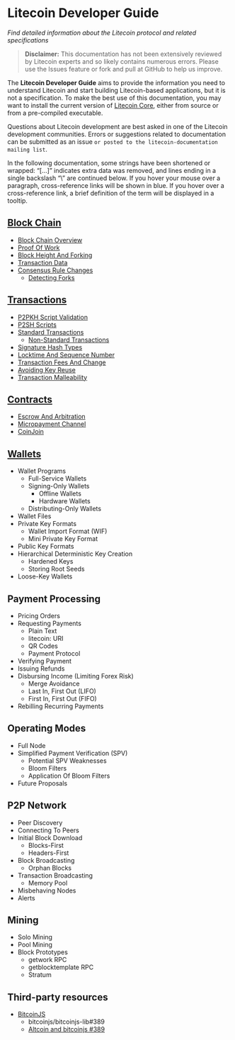 # Litecoin Developer Guide
_Find detailed information about the Litecoin protocol and related specifications_

> **Disclaimer:** This documentation has not been extensively reviewed by Litecoin experts and so likely contains numerous errors. Please use the Issues feature or fork and pull at GitHub to help us improve.

The **Litecoin Developer Guide** aims to provide the information you need to understand Litecoin and start building Litecoin-based applications, but it is not a specification. To make the best use of this documentation, you may want to install the current version of [Litecoin Core](https://www.litecoin.org), either from source or from a pre-compiled executable.

Questions about Litecoin development are best asked in one of the Litecoin development communities. Errors or suggestions related to documentation can be submitted as an issue `or posted to the litecoin-documentation mailing list`.

In the following documentation, some strings have been shortened or wrapped: “[…]” indicates extra data was removed, and lines ending in a single backslash “\” are continued below. If you hover your mouse over a paragraph, cross-reference links will be shown in blue. If you hover over a cross-reference link, a brief definition of the term will be displayed in a tooltip.

## [Block Chain](Block-Chain.md)
- [Block Chain Overview](Block-Chain.md#block-chain-overview)
- [Proof Of Work](Block-Chain.md#proof-of-work)
- [Block Height And Forking](Block-Chain.md#block-height-and-forking)
- [Transaction Data](Block-Chain.md#transaction-data)
- [Consensus Rule Changes](Block-Chain.md#consensus-rule-changes)
  - [Detecting Forks](Block-Chain.md#detecting-forks)
    
## [Transactions](Transactions.md)
- [P2PKH Script Validation](Transactions.md#p2pkh-script-validation)
- [P2SH Scripts](Transactions.md#p2sh-scripts)
- [Standard Transactions](Transactions.md#standard-transactions)
  - [Non-Standard Transactions](Transactions.md#non-standard-transactions)
- [Signature Hash Types](Transactions.md#signature-hash-types)
- [Locktime And Sequence Number](Transactions.md#locktime-and-sequence-number)
- [Transaction Fees And Change](Transactions.md#transaction-fees-and-change)
- [Avoiding Key Reuse](Transactions.md#avoiding-key-reuse)
- [Transaction Malleability](Transactions.md#transaction-malleability)

## [Contracts](Contracts.md)
- [Escrow And Arbitration](Contracts.md#escrow-and-arbitration)
- [Micropayment Channel](Contracts.md#micropayment-channel)
- [CoinJoin](Contracts.md#coinjoin)

## [Wallets](Wallets.md)
- Wallet Programs
  - Full-Service Wallets
  - Signing-Only Wallets
    - Offline Wallets
    - Hardware Wallets
  - Distributing-Only Wallets
- Wallet Files
- Private Key Formats
  - Wallet Import Format (WIF)
  - Mini Private Key Format
- Public Key Formats
- Hierarchical Deterministic Key Creation
  - Hardened Keys
  - Storing Root Seeds
- Loose-Key Wallets

## Payment Processing
- Pricing Orders
- Requesting Payments
  - Plain Text
  - litecoin: URI
  - QR Codes
  - Payment Protocol
- Verifying Payment
- Issuing Refunds
- Disbursing Income (Limiting Forex Risk)
  - Merge Avoidance
  - Last In, First Out (LIFO)
  - First In, First Out (FIFO)
- Rebilling Recurring Payments

## Operating Modes
- Full Node
- Simplified Payment Verification (SPV)
  - Potential SPV Weaknesses
  - Bloom Filters
  - Application Of Bloom Filters
- Future Proposals

## P2P Network
- Peer Discovery
- Connecting To Peers
- Initial Block Download
  - Blocks-First
  - Headers-First
- Block Broadcasting
  - Orphan Blocks
- Transaction Broadcasting
  - Memory Pool
- Misbehaving Nodes
- Alerts

## Mining
- Solo Mining
- Pool Mining
- Block Prototypes
  - getwork RPC
  - getblocktemplate RPC
  - Stratum

## Third-party resources
- [BitcoinJS](https://github.com/bitcoinjs/bitcoinjs-lib)
  - bitcoinjs/bitcoinjs-lib#389
  - [Altcoin and bitcoinjs #389](https://github.com/bitcoinjs/bitcoinjs-lib/issues/389)
